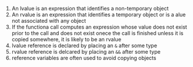 1. An lvalue is an expression that identifies a non-temporary object  
2. An rvalue is an expression that identifies a temporary object or is a alue not associated with any object  
3. If the functiona call computes an expression whose value does not exist prior to the call and does not exist onece the call is finished 
    unless it is copied somewhere, it is likely to be an rvalue  
4. lvalue reference is declared by placing an `&` after some type  
5. rvalue reference is delcared by placing an `&&` after some type  
6. reference variables are often used to avoid copying objects  


